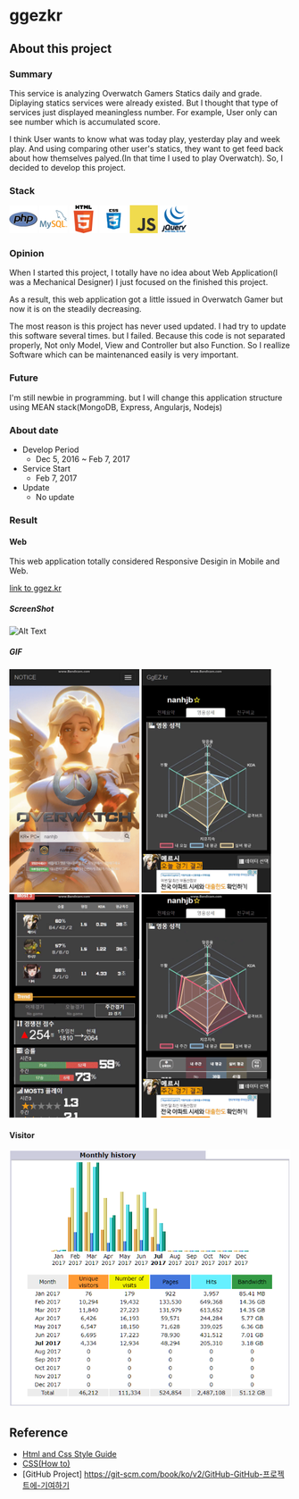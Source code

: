 # ggezkr

## About this project

### Summary
This service is analyzing Overwatch Gamers Statics daily and grade. Diplaying statics services were already existed. But I thought that type of services just displayed meaningless number. For example, User only can see number which is accumulated score.

 I think User wants to know what was today play, yesterday play and week play. And using comparing other user's statics, they want to get feed back  about how themselves palyed.(In that time I used to play Overwatch). So, I decided to develop this project.

### Stack
<div>
 <img src="./screenshot/stack/php.png" width="50">
 <img src="./screenshot/stack/mysql.png" width="50">
 <img src="./screenshot/stack/html.png" width="50">
 <img src="./screenshot/stack/css3.png" width="50">
 <img src="./screenshot/stack/javascript.jpeg" width="50">
 <img src="./screenshot/stack/jquery.png" width="50">
</div>

### Opinion
When I started this project, I totally have no idea about Web Application(I was a Mechanical Designer) I just focused on the finished this project.

As a result, this web application got a little issued in Overwatch Gamer but now it is on the steadily decreasing.

The most reason is this project has never used updated. I had try to update this software several times. but I failed. Because this code is not separated properly, Not only Model, View and Controller but also Function. So I reallize Software which can be maintenanced easily is very important. 

### Future
I'm still newbie in programming. but I will change this application structure using MEAN stack(MongoDB, Express, Angularjs, Nodejs)

### About date
* Develop Period
    * Dec 5, 2016 ~ Feb 7, 2017
* Service Start
    * Feb 7, 2017
* Update
    * No update

### Result

#### Web
This web application totally considered Responsive Desigin in Mobile and Web.

[link to ggez.kr](http://ggez.kr)

##### ScreenShot
![Alt Text](/screenshot/screenshot-web.png)

##### GIF
<div>
    <img src="./screenshot/ggezkr-anim-1.gif" height="400px">
    <img src="./screenshot/ggezkr-anim-2.gif" height="400px">
    <img src="./screenshot/ggezkr-anim-3.gif" height="400px">
    <img src="./screenshot/ggezkr-anim-4.gif" height="400px">
</div>




#### Visitor
![Alt text](/screenshot/2017-07-29_20h26_19.png "Optional Title")

## Reference
- [Html and Css Style Guide](https://google.github.io/styleguide/htmlcssguide.html)
- [CSS(How to)](https://www.w3schools.com/howto/)
- [GitHub Project] https://git-scm.com/book/ko/v2/GitHub-GitHub-프로젝트에-기여하기

